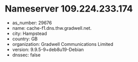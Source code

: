 # Nameserver 109.224.233.174

* as_number: 29676
* name: cache-f1.dns.thw.gradwell.net.
* city: Hampstead
* country: GB
* organization: Gradwell Communications Limited
* version: 9.9.5-9+deb8u19-Debian
* dnssec: false
